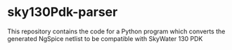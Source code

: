 # sky130Pdk-parser
This repository contains the code for a Python program which converts the generated NgSpice netlist to be compatible with SkyWater 130 PDK
